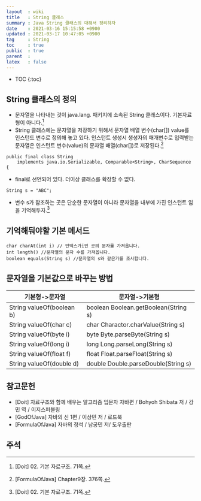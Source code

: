 ```yaml
---
layout  : wiki
title   : String 클래스 
summary : Java String 클래스의 대해서 정리하자
date    : 2021-03-16 15:15:58 +0900
updated : 2021-03-17 10:47:05 +0900
tag     : String
toc     : true
public  : true
parent  : 
latex   : false
---
```

* TOC
{:toc}

## String 클래스의 정의
- 문자열을 나타내는 것이 java.lang. 패키지에 소속된 String 클래스이다. 기본자료형이 아니다.[^Doit-71]
- String 클래스에는 문자열을 저장하기 위해서 문자열 배열 변수(char[]) value를 인스턴드 변수로 정의해 놓고 있다.
인스턴트 생성시 생성자의 매개변수로 입력받는 문자열은 인스턴트 변수(value)의 문자열 배열(char[])로 저장된다.[^FormulaOfJava-376] 

```
public final class String
    implements java.io.Serializable, Comparable<String>, CharSequence {
```
- final로 선언되어 있다. 더이상 클래스를 확장할 수 없다.

```
String s = "ABC";
```
- 변수 s가 참조하는 곳은 단순한 문자열이 아니라 문자열을 내부에 가진 인스턴트 임을 기억해두자.[^Doit-71]

## 기억해둬야할 기본 메서드
```
char charAt(int i) // 인덱스가i인 곳의 문자를 가져옵니다.
int length() //문자열의 문자 수를 가져옵니다.
boolean equals(String s) //문자열의 s와 같은가를 조사합니다.
```
## 문자열을 기본값으로 바꾸는 방법

| 기본형->문자열            | 문자열->기본형                       |
|---------------------------|--------------------------------------|
| String valueOf(boolean b) | boolean Boolean.getBoolean(String s) |
| String valueOf(char c)    | char Charactor.charValue(String s)   |
| String valueOf(byte i)    | byte Byte.parseByte(String s)        |
| String valueOf(long i)    | long Long.parseLong(String s)        |
| String valueOf(float f)   | float Float.parseFloat(String s)     |
| String valueOf(double d)  | double Double.parseDouble(String s)  |
 

## 참고문헌

- [Doit] 자료구조와 함께 배우는 알고리즘 입문자 자바편 / Bohyoh Shibata 저 / 강민 역 / 이지스퍼블링
- [GodOfJava] 자바의 신 1편 / 이상민 저 / 로드북
- [FormulaOfJava] 자바의 정석 / 남궁민 저/ 도우출판

## 주석

[^Doit-71]:[Doit] 02. 기본 자료구조. 71쪽.
[^FormulaOfJava-376]:[FormulaOfJava] Chapter9장. 376쪽.
